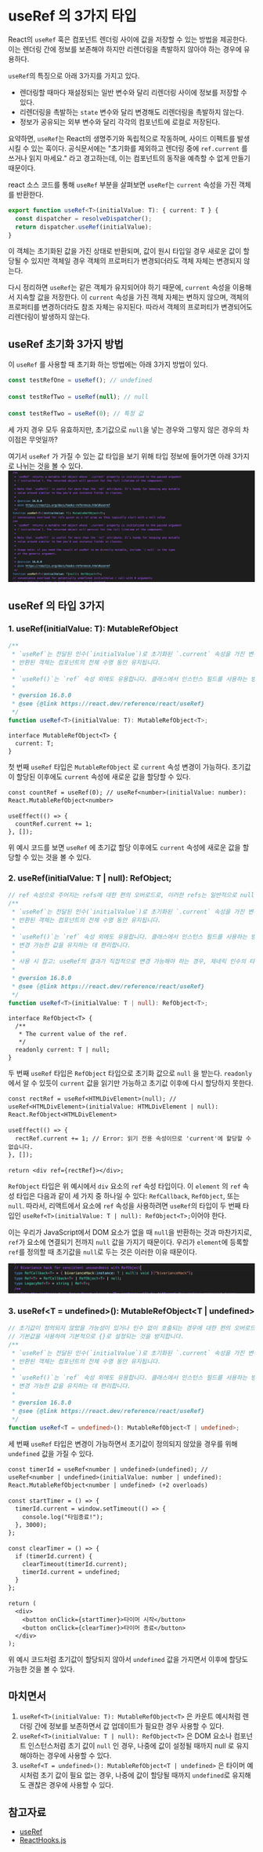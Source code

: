 # useRef 의 3가지 타입

React의 `useRef` 훅은 컴포넌트 렌더링 사이에 값을 저장할 수 있는 방법을 제공한다. 이는 렌더링 간에 정보를 보존해야 하지만 리렌더링을 촉발하지 않아야 하는 경우에 유용하다.

`useRef`의 특징으로 아래 3가지를 가지고 있다.

- 렌더링할 때마다 재설정되는 일반 변수와 달리 리렌더링 사이에 정보를 저장할 수 있다.
- 리렌더링을 촉발하는 `state` 변수와 달리 변경해도 리렌더링을 촉발하지 않는다.
- 정보가 공유되는 외부 변수와 달리 각각의 컴포넌트에 로컬로 저장된다.

요약하면, `useRef`는 React의 생명주기와 독립적으로 작동하며, 사이드 이펙트를 발생시킬 수 있는 훅이다. 공식문서에는 "초기화를 제외하고 렌더링 중에 `ref.current` 를 쓰거나 읽지 마세요." 라고 경고하는데, 이는 컴포넌트의 동작을 예측할 수 없게 만들기 때문이다.

react 소스 코드를 통해 `useRef` 부분을 살펴보면 `useRef`는 `current` 속성을 가진 객체를 반환한다.

```ts
export function useRef<T>(initialValue: T): { current: T } {
  const dispatcher = resolveDispatcher();
  return dispatcher.useRef(initialValue);
}
```

이 객체는 초기화된 값을 가진 상태로 반환되며, 값이 원시 타입일 경우 새로운 값이 할당될 수 있지만 객체일 경우 객체의 프로퍼티가 변경되더라도 객체 자체는 변경되지 않는다.

다시 정리하면 `useRef`는 같은 객체가 유지되어야 하기 때문에, `current` 속성을 이용해서 지속할 값을 저장한다. 이 `current` 속성을 가진 객체 자체는 변하지 않으며, 객체의 프로퍼티를 변경하더라도 참조 자체는 유지된다. 따라서 객체의 프로퍼티가 변경되어도 리렌더링이 발생하지 않는다.

## useRef 초기화 3가지 방법

이 `useRef` 를 사용할 때 초기화 하는 방법에는 아래 3가지 방법이 있다.

```ts
const testRefOne = useRef(); // undefined

const testRefTwo = useRef(null); // null

const testRefTwo = useRef(0); // 특정 값
```

세 가지 경우 모두 유효하지만, 초기값으로 `null`을 넣는 경우와 그렇지 않은 경우의 차이점은 무엇일까?

여기서 `useRef` 가 가질 수 있는 값 타입을 보기 위해 타입 정보에 들어가면 아래 3가지로 나뉘는 것을 볼 수 있다.
![useRef type information](/public/images/blog/2024/2024-06/useRef-type.png)

## useRef 의 타입 3가지

### 1. useRef<T>(initialValue: T): MutableRefObject<T>

```ts
/**
 * `useRef`는 전달된 인수(`initialValue`)로 초기화된 `.current` 속성을 가진 변경 가능한 ref 객체를 반환합니다.
 * 반환된 객체는 컴포넌트의 전체 수명 동안 유지됩니다.
 *
 * `useRef()`는 `ref` 속성 외에도 유용합니다. 클래스에서 인스턴스 필드를 사용하는 방식과 유사하게 변경 가능한 값을 유지하는 데 편리합니다.
 *
 * @version 16.8.0
 * @see {@link https://react.dev/reference/react/useRef}
 */
function useRef<T>(initialValue: T): MutableRefObject<T>;
```

```tsx
interface MutableRefObject<T> {
  current: T;
}
```

첫 번째 `useRef` 타입은 `MutableRefObject` 로 `current` 속성 변경이 가능하다. 초기값이 할당된 이후에도 `current` 속성에 새로운 값을 할당할 수 있다.

```tsx
const countRef = useRef(0); // useRef<number>(initialValue: number): React.MutableRefObject<number>

useEffect(() => {
  countRef.current += 1;
}, []);
```

위 예시 코드를 보면 `useRef` 에 초기값 할당 이후에도 `current` 속성에 새로운 값을 할당할 수 있는 것을 볼 수 있다.

### 2. useRef<T>(initialValue: T | null): RefObject<T>;

```ts
// ref 속성으로 주어지는 refs에 대한 편의 오버로드로, 이러한 refs는 일반적으로 null 값으로 시작합니다.
/**
 * `useRef`는 전달된 인수(`initialValue`)로 초기화된 `.current` 속성을 가진 변경 가능한 ref 객체를 반환합니다.
 * 반환된 객체는 컴포넌트의 전체 수명 동안 유지됩니다.
 *
 * `useRef()`는 `ref` 속성 외에도 유용합니다. 클래스에서 인스턴스 필드를 사용하는 방식과 유사하게
 * 변경 가능한 값을 유지하는 데 편리합니다.
 *
 * 사용 시 참고: useRef의 결과가 직접적으로 변경 가능해야 하는 경우, 제네릭 인수의 타입에 `| null`을 포함시키세요.
 *
 * @version 16.8.0
 * @see {@link https://react.dev/reference/react/useRef}
 */
function useRef<T>(initialValue: T | null): RefObject<T>;
```

```tsx
interface RefObject<T> {
  /**
   * The current value of the ref.
   */
  readonly current: T | null;
}
```

두 번째 `useRef` 타입은 `RefObject` 타입으로 초기화 값으로 `null` 을 받는다.
`readonly` 에서 알 수 있듯이 `current` 값을 읽기만 가능하고 초기값 이후에 다시 할당하지 못한다.

```tsx
const rectRef = useRef<HTMLDivElement>(null); // useRef<HTMLDivElement>(initialValue: HTMLDivElement | null): React.RefObject<HTMLDivElement>

useEffect(() => {
  rectRef.current += 1; // Error: 읽기 전용 속성이므로 'current'에 할당할 수 없습니다.
}, []);

return <div ref={rectRef}></div>;
```

`RefObject` 타입은 위 예시에서 `div` 요소의 `ref` 속성 타입이다. 이 `element` 의 `ref` 속성 타입은 다음과 같이 세 가지 중 하나일 수 있다: `RefCallback`, `RefObject`, 또는 `null`. 따라서, 리액트에서 요소에 `ref` 속성을 사용하려면 `useRef`의 타입이 두 번째 타입인 `useRef<T>(initialValue: T | null): RefObject<T>;`이어야 한다.

이는 우리가 JavaScript에서 DOM 요소가 없을 때 `null`을 반환하는 것과 마찬가지로, `ref`가 요소에 연결되기 전까지 `null` 값을 가지기 때문이다. 우리가 `element`에 등록할 `ref`를 정의할 때 초기값을 `null`로 두는 것은 이러한 이유 때문이다.

![element ref type information](/public/images/blog/2024/2024-06/element-ref-type.png)

### 3. useRef<T = undefined>(): MutableRefObject<T | undefined>

```ts
// 초기값이 정의되지 않았을 가능성이 있거나 인수 없이 호출되는 경우에 대한 편의 오버로드
// 기본값을 사용하여 기본적으로 {}로 설정되는 것을 방지합니다.
/**
 * `useRef`는 전달된 인수(`initialValue`)로 초기화된 `.current` 속성을 가진 변경 가능한 ref 객체를 반환합니다.
 * 반환된 객체는 컴포넌트의 전체 수명 동안 유지됩니다.
 *
 * `useRef()`는 `ref` 속성 외에도 유용합니다. 클래스에서 인스턴스 필드를 사용하는 방식과 유사하게
 * 변경 가능한 값을 유지하는 데 편리합니다.
 *
 * @version 16.8.0
 * @see {@link https://react.dev/reference/react/useRef}
 */
function useRef<T = undefined>(): MutableRefObject<T | undefined>;
```

세 번째 `useRef` 타입은 변경이 가능하면서 초기값이 정의되지 않았을 경우를 위해 `undefined` 값을 가질 수 있다.

```tsx
const timerId = useRef<number | undefined>(undefined); // useRef<number | undefined>(initialValue: number | undefined): React.MutableRefObject<number | undefined> (+2 overloads)

const startTimer = () => {
  timerId.current = window.setTimeout(() => {
    console.log("타임종료!");
  }, 3000);
};

const clearTimer = () => {
  if (timerId.current) {
    clearTimeout(timerId.current);
    timerId.current = undefined;
  }
};

return (
  <div>
    <button onClick={startTimer}>타이머 시작</button>
    <button onClick={clearTimer}>타이머 종료</button>
  </div>
);
```

위 예시 코드처럼 초기값이 할당되지 않아서 `undefined` 값을 가지면서 이후에 할당도 가능한 것을 볼 수 있다.

## 마치면서

1. `useRef<T>(initialValue: T): MutableRefObject<T>` 은 카운트 예시처럼 렌더링 간에 정보를 보존하면서 값 업데이트가 필요한 경우 사용할 수 있다.
2. `useRef<T>(initialValue: T | null): RefObject<T>` 은 DOM 요소나 컴포넌트 인스턴스처럼 초기 값이 `null` 인 경우, 나중에 값이 설정될 때까지 null 로 유지해야하는 경우에 사용할 수 있다.
3. `useRef<T = undefined>(): MutableRefObject<T | undefined>` 은 타이머 예시처럼 초기 값이 필요 없는 경우, 나중에 값이 할당될 때까지 `undefined`로 유지해도 괜찮은 경우에 사용할 수 있다.

## 참고자료

- [useRef](https://react.dev/reference/react/useRef)
- [ReactHooks.js](https://github.com/facebook/react/blob/8b08e99efa56b848538768e25265fd3aa24dd8a1/packages/react/src/ReactHooks.js#L84)
